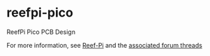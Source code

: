 # reefpi-pico
ReefPi Pico PCB Design

For more information, see [Reef-Pi](http://reef-pi.com) and the [associated forum threads](https://www.reef2reef.com/threads/reef-pi-base-boards.499890)
